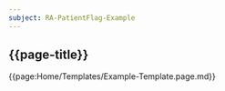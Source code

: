 ```yaml
---
subject: RA-PatientFlag-Example
---
```


## {{page-title}}

{{page:Home/Templates/Example-Template.page.md}}